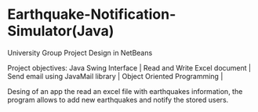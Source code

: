 # Earthquake-Notification-Simulator(Java)
University Group Project
Design in NetBeans

Project objectives:
Java Swing Interface |
Read and Write Excel document |
Send email using JavaMail library |
Object Oriented Programming | 

Desing of an app the read an excel file with earthquakes information, the program allows to add new earthquakes and notify the stored users. 
